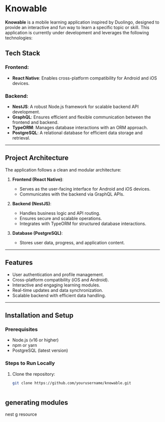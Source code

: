 # Knowable

**Knowable** is a mobile learning application inspired by Duolingo, designed to provide an interactive and fun way to learn a specific topic or skill. This application is currently under development and leverages the following technologies:

## Tech Stack

### Frontend:
- **React Native**: Enables cross-platform compatibility for Android and iOS devices.

### Backend:
- **NestJS**: A robust Node.js framework for scalable backend API development.
- **GraphQL**: Ensures efficient and flexible communication between the frontend and backend.
- **TypeORM**: Manages database interactions with an ORM approach.
- **PostgreSQL**: A relational database for efficient data storage and retrieval.

---

## Project Architecture
The application follows a clean and modular architecture:
1. **Frontend (React Native)**:
   - Serves as the user-facing interface for Android and iOS devices.
   - Communicates with the backend via GraphQL APIs.

2. **Backend (NestJS)**:
   - Handles business logic and API routing.
   - Ensures secure and scalable operations.
   - Integrates with TypeORM for structured database interactions.

3. **Database (PostgreSQL)**:
   - Stores user data, progress, and application content.

---

## Features
- User authentication and profile management.
- Cross-platform compatibility (iOS and Android).
- Interactive and engaging learning modules.
- Real-time updates and data synchronization.
- Scalable backend with efficient data handling.

---

## Installation and Setup

### Prerequisites
- Node.js (v16 or higher)
- npm or yarn
- PostgreSQL (latest version)

### Steps to Run Locally
1. Clone the repository:
   ```bash
   git clone https://github.com/yourusername/knowable.git



## generating modules

nest g resource <name>
